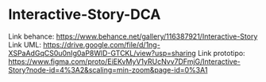 # Interactive-Story-DCA

Link behance: https://www.behance.net/gallery/116387921/Interactive-Story
Link UML: https://drive.google.com/file/d/1ng-XSPaAdGqCS0u0nIg0aP8WlD-GTCKL/view?usp=sharing
Link prototipo: https://www.figma.com/proto/EiEKvMyV1yRUcNvv7DFmjG/Interactive-Story?node-id=4%3A2&scaling=min-zoom&page-id=0%3A1
